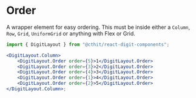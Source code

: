 # Order

A wrapper element for easy ordering. This must be inside either a `Column`, `Row`, `Grid`, `UniformGrid` or anything with Flex or Grid.

```jsx
import { DigitLayout } from "@cthit/react-digit-components";

<DigitLayout.Column>
    <DigitLayout.Order order={5}>1</DigitLayout.Order>
    <DigitLayout.Order order={3}>2</DigitLayout.Order>
    <DigitLayout.Order order={4}>3</DigitLayout.Order>
    <DigitLayout.Order order={1}>4</DigitLayout.Order>
    <DigitLayout.Order order={2}>5</DigitLayout.Order>
</DigitLayout.Column>;
```
